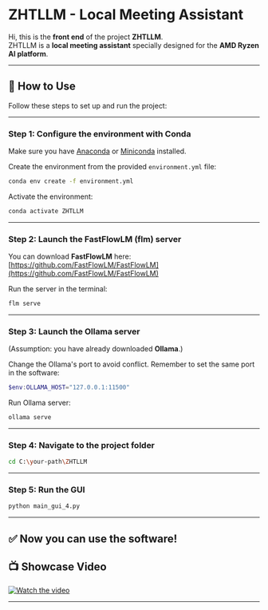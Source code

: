 # ZHTLLM - Local Meeting Assistant  

Hi, this is the **front end** of the project **ZHTLLM**.  
ZHTLLM is a **local meeting assistant** specially designed for the **AMD Ryzen AI platform**.  

---

## 🚀 How to Use  

Follow these steps to set up and run the project:  

---

### Step 1: Configure the environment with Conda  

Make sure you have [Anaconda](https://www.anaconda.com/download) or [Miniconda](https://docs.conda.io/en/latest/miniconda.html) installed.  

Create the environment from the provided `environment.yml` file:  
```bash
conda env create -f environment.yml
```

Activate the environment:  
```bash
conda activate ZHTLLM
```

---

### Step 2: Launch the FastFlowLM (flm) server  

You can download **FastFlowLM** here:  
[https://github.com/FastFlowLM/FastFlowLM](https://github.com/FastFlowLM/FastFlowLM)  

Run the server in the terminal:  
```bash
flm serve
```

---

### Step 3: Launch the Ollama server  

(Assumption: you have already downloaded **Ollama**.)  

Change the Ollama's port to avoid conflict. Remember to set the same port in the software:  
```powershell
$env:OLLAMA_HOST="127.0.0.1:11500"
```

Run Ollama server:  
```bash
ollama serve
```

---

### Step 4: Navigate to the project folder  

```bash
cd C:\your-path\ZHTLLM
```

---

### Step 5: Run the GUI  

```bash
python main_gui_4.py
```

---

## ✅ Now you can use the software!  

## 📺 Showcase Video  

[![Watch the video](assets/cover.png)](https://www.bilibili.com/video/BV1xx411c7mD)  
  

---
